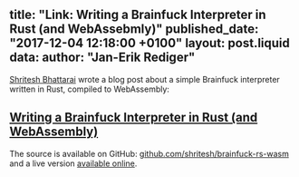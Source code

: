 title: "Link: Writing a Brainfuck Interpreter in Rust (and WebAssebmly)"
published_date: "2017-12-04 12:18:00 +0100"
layout: post.liquid
data:
  author: "Jan-Erik Rediger"
---
[Shritesh Bhattarai](https://shr.ite.sh/about) wrote a blog post about a simple Brainfuck interpreter written in Rust, compiled to WebAssembly:


## [Writing a Brainfuck Interpreter in Rust (and WebAssembly)](https://shr.ite.sh/brainfuck-rust-wasm.html)

The source is available on GitHub: [github.com/shritesh/brainfuck-rs-wasm](https://github.com/shritesh/brainfuck-rs-wasm) and a live version [available online](http://shritesh.github.io/brainfuck-rs-wasm/).
